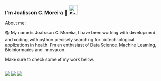 ### I'm Joalisson C. Moreira 👋 <img width="30" src="https://emojis.slackmojis.com/emojis/images/1531849430/4246/blob-sunglasses.gif?1531849430" alt="Sunglasses emoji" />

About me:

:books: My name is Joalisson C. Moreira, I have been working with development
and coding, with python precisely searching for biotechnological applications in health. I'm an enthusiast of Data Science, Machine Learning, Bioinformatics and Innovation.

Make sure to check some of my work below.

	
##
<div>
<a href="https://www.linkedin.com/in/joalisson-da-costa-moreira-12119b220"><img src="https://user-images.githubusercontent.com/63914002/132699983-32897d84-5900-4d8e-aa70-0fbcfcf3a924.png" target="_blank"></a>
<a href="https://www.instagram.com/joalissoncm" target="_blank"><img src="https://user-images.githubusercontent.com/63914002/131933876-60b996c8-2bca-4bb3-a2a5-29a954f6ad5f.png" target="_blank"></a>
<a href="https://twitch.tv/joalissonmaster"><img src="https://img.shields.io/badge/Twitch-9146FF?style=for-the-badge&logo=twitch&logoColor=white" target="_blank"></a>
</div>
  

<!--
**JoalissonCM/joalissoncm** is a ✨ _special_ ✨ repository because its `README.md` (this file) appears on your GitHub profile.



Here are some ideas to get you started:

- 🔭 I’m currently working on ...
- 🌱 I’m currently learning ...
- 👯 I’m looking to collaborate on ...
- 🤔 I’m looking for help with ...
- 💬 Ask me about ...
- 📫 How to reach me: ...
- 😄 Pronouns: ...
- ⚡ Fun fact: ...
-->
